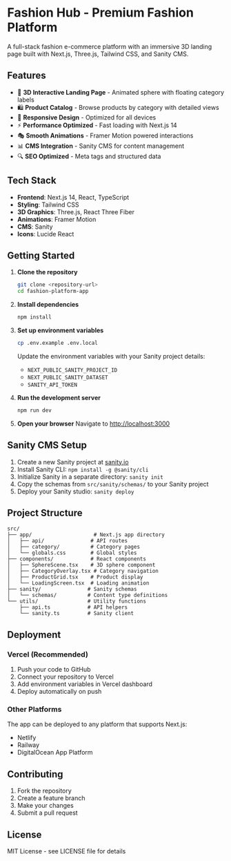 # Fashion Hub - Premium Fashion Platform

A full-stack fashion e-commerce platform with an immersive 3D landing page built with Next.js, Three.js, Tailwind CSS, and Sanity CMS.

## Features

- 🎨 **3D Interactive Landing Page** - Animated sphere with floating category labels
- 🛍️ **Product Catalog** - Browse products by category with detailed views
- 📱 **Responsive Design** - Optimized for all devices
- ⚡ **Performance Optimized** - Fast loading with Next.js 14
- 🎭 **Smooth Animations** - Framer Motion powered interactions
- 📊 **CMS Integration** - Sanity CMS for content management
- 🔍 **SEO Optimized** - Meta tags and structured data

## Tech Stack

- **Frontend**: Next.js 14, React, TypeScript
- **Styling**: Tailwind CSS
- **3D Graphics**: Three.js, React Three Fiber
- **Animations**: Framer Motion
- **CMS**: Sanity
- **Icons**: Lucide React

## Getting Started

1. **Clone the repository**
   ```bash
   git clone <repository-url>
   cd fashion-platform-app
   ```

2. **Install dependencies**
   ```bash
   npm install
   ```

3. **Set up environment variables**
   ```bash
   cp .env.example .env.local
   ```
   
   Update the environment variables with your Sanity project details:
   - `NEXT_PUBLIC_SANITY_PROJECT_ID`
   - `NEXT_PUBLIC_SANITY_DATASET`
   - `SANITY_API_TOKEN`

4. **Run the development server**
   ```bash
   npm run dev
   ```

5. **Open your browser**
   Navigate to [http://localhost:3000](http://localhost:3000)

## Sanity CMS Setup

1. Create a new Sanity project at [sanity.io](https://sanity.io)
2. Install Sanity CLI: `npm install -g @sanity/cli`
3. Initialize Sanity in a separate directory: `sanity init`
4. Copy the schemas from `src/sanity/schemas/` to your Sanity project
5. Deploy your Sanity studio: `sanity deploy`

## Project Structure

```
src/
├── app/                    # Next.js app directory
│   ├── api/               # API routes
│   ├── category/          # Category pages
│   └── globals.css        # Global styles
├── components/            # React components
│   ├── SphereScene.tsx    # 3D sphere component
│   ├── CategoryOverlay.tsx # Category navigation
│   ├── ProductGrid.tsx    # Product display
│   └── LoadingScreen.tsx  # Loading animation
├── sanity/               # Sanity schemas
│   └── schemas/          # Content type definitions
└── utils/                # Utility functions
    ├── api.ts            # API helpers
    └── sanity.ts         # Sanity client
```

## Deployment

### Vercel (Recommended)

1. Push your code to GitHub
2. Connect your repository to Vercel
3. Add environment variables in Vercel dashboard
4. Deploy automatically on push

### Other Platforms

The app can be deployed to any platform that supports Next.js:
- Netlify
- Railway
- DigitalOcean App Platform

## Contributing

1. Fork the repository
2. Create a feature branch
3. Make your changes
4. Submit a pull request

## License

MIT License - see LICENSE file for details